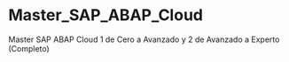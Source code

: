 # Master_SAP_ABAP_Cloud
Master SAP ABAP Cloud 1 de Cero a Avanzado y 2 de Avanzado a Experto (Completo)
